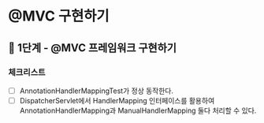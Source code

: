 # @MVC 구현하기

## 🚀 1단계 - @MVC 프레임워크 구현하기

### 체크리스트

- [ ] AnnotationHandlerMappingTest가 정상 동작한다.
- [ ] DispatcherServlet에서 HandlerMapping 인터페이스를 활용하여 AnnotationHandlerMapping과 ManualHandlerMapping 둘다 처리할 수 있다.
